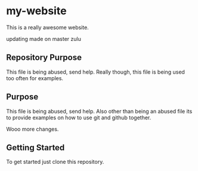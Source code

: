 # my-website
This is a really awesome website.


updating made on master zulu

## Repository Purpose

This file is being abused, send help.
Really though, this file is being used too often for examples.

## Purpose

This file is being abused, send help.
Also other than being an abused file its to provide examples on how to use git and github together.

Wooo more changes.

## Getting Started

To get started just clone this repository.
